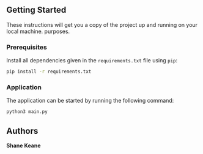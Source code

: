 ## Getting Started

These instructions will get you a copy of the project up and running on your local machine.
purposes.

### Prerequisites

Install all dependencies given in the `requirements.txt` file using `pip`:
```bash
pip install -r requirements.txt
```



### Application

The application can be started by running the following command:
```bash
python3 main.py
```

## Authors

**Shane Keane**


